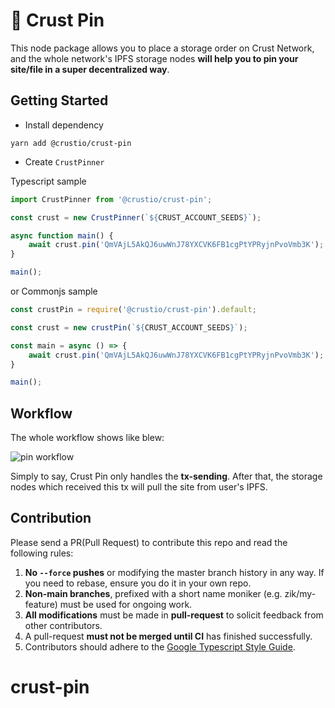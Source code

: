 # 📌 Crust Pin

This node package allows you to place a storage order on Crust Network, and the whole network's IPFS storage nodes **will help you to pin your site/file in a super decentralized way**.

## Getting Started

- Install dependency

```shell
yarn add @crustio/crust-pin
```

- Create `CrustPinner`

Typescript sample

```typescript
import CrustPinner from '@crustio/crust-pin';

const crust = new CrustPinner(`${CRUST_ACCOUNT_SEEDS}`);

async function main() {
    await crust.pin('QmVAjL5AkQJ6uwWnJ78YXCVK6FB1cgPtYPRyjnPvoVmb3K');
}

main();
```

or Commonjs sample

```javascript
const crustPin = require('@crustio/crust-pin').default;

const crust = new crustPin(`${CRUST_ACCOUNT_SEEDS}`);

const main = async () => {
    await crust.pin('QmVAjL5AkQJ6uwWnJ78YXCVK6FB1cgPtYPRyjnPvoVmb3K');
}

main();
```

## Workflow

The whole workflow shows like blew:

![pin workflow](../../docs/img/crust_pin.png)

Simply to say, Crust Pin only handles the **tx-sending**. After that, the storage nodes which received this tx will pull the site from user's IPFS.

## Contribution
  
  Please send a PR(Pull Request) to contribute this repo and read the following rules:

  1. **No `--force` pushes** or modifying the master branch history in any way. If you need to rebase, ensure you do it in your own repo.
  2. **Non-main branches**, prefixed with a short name moniker (e.g. zik/my-feature) must be used for ongoing work.
  3. **All modifications** must be made in **pull-request** to solicit feedback from other contributors.
  4. A pull-request **must not be merged until CI** has finished successfully.
  5. Contributors should adhere to the [Google Typescript Style Guide](https://github.com/google/gts).
# crust-pin
